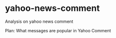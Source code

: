 # yahoo-news-comment
Analysis on yahoo news comment 

Plan: What messages are popular in Yahoo Comment 


